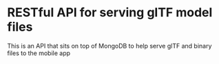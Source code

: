 # RESTful API for serving glTF model files

This is an API that sits on top of MongoDB to help serve glTF and binary files to the mobile app
